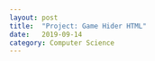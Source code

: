 ```yaml
---
layout: post
title:  "Project: Game Hider HTML"
date:   2019-09-14
category: Computer Science
---
```

